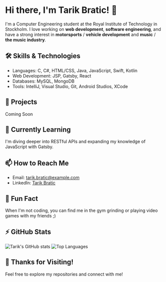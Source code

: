 # Hi there, I'm Tarik Bratic! 👋
I'm a Computer Engineering student at the Royal Institute of Technology in Stockholm. I love working on **web development**, **software engineering**, and have a strong interest in **motorsports** / **vehicle development** and **music** / **the music industry**.

## 🛠 Skills & Technologies
- Languages: C, C#, HTML/CSS, Java, JavaScript, Swift, Kotlin
- Web Development: JSP, Gatsby, React
- Databases: MySQL, MongoDB
- Tools: IntelliJ, Visual Studio, Git, Android Studios, XCode

## 🔭 Projects
Coming Soon
<!-- [Webshop Project](https://github.com/yourusername/webshop) – A full-stack e-commerce application using Java, JSP, JDBC, and a three-tier architecture.
- [Motorsports Data Analysis](https://github.com/yourusername/motorsports-analysis) – Analyzing race data using Python and Pandas. -->

## 🌱 Currently Learning
I'm diving deeper into RESTful APIs and expanding my knowledge of JavaScript with Gatsby.

## 📫 How to Reach Me
- Email: tarik.bratic@example.com
- LinkedIn: [Tarik Bratic](https://linkedin.com/in/yourprofile)

## 🎯 Fun Fact
When I'm not coding, you can find me in the gym grinding or playing video games with my friends ;)

## ⚡ GitHub Stats
![Tarik's GitHub stats](https://github-readme-stats.vercel.app/api?username=yourusername&show_icons=true&theme=radical)
![Top Languages](https://github-readme-stats.vercel.app/api/top-langs/?username=yourusername&layout=compact&theme=radical)

## 🙏 Thanks for Visiting!
Feel free to explore my repositories and connect with me!


<!--
**tarik-bratic/tarik-bratic** is a ✨ _special_ ✨ repository because its `README.md` (this file) appears on your GitHub profile.

Here are some ideas to get you started:

- 🔭 I’m currently working on ...
- 🌱 I’m currently learning ...
- 👯 I’m looking to collaborate on ...
- 🤔 I’m looking for help with ...
- 💬 Ask me about ...
- 📫 How to reach me: ...
- 😄 Pronouns: ...
- ⚡ Fun fact: ...
-->
